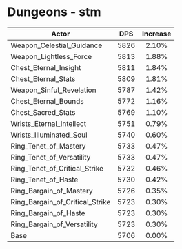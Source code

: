 # Dungeons - stm
| Actor | DPS | Increase |
|---|:---:|:---:|
|Weapon_Celestial_Guidance|5826|2.10%|
|Weapon_Lightless_Force|5813|1.88%|
|Chest_Eternal_Insight|5811|1.84%|
|Chest_Eternal_Stats|5809|1.81%|
|Weapon_Sinful_Revelation|5787|1.42%|
|Chest_Eternal_Bounds|5772|1.16%|
|Chest_Sacred_Stats|5769|1.10%|
|Wrists_Eternal_Intellect|5751|0.79%|
|Wrists_Illuminated_Soul|5740|0.60%|
|Ring_Tenet_of_Mastery|5733|0.47%|
|Ring_Tenet_of_Versatility|5733|0.47%|
|Ring_Tenet_of_Critical_Strike|5732|0.46%|
|Ring_Tenet_of_Haste|5730|0.42%|
|Ring_Bargain_of_Mastery|5726|0.35%|
|Ring_Bargain_of_Critical_Strike|5723|0.30%|
|Ring_Bargain_of_Haste|5723|0.30%|
|Ring_Bargain_of_Versatility|5723|0.30%|
|Base|5706|0.00%|
